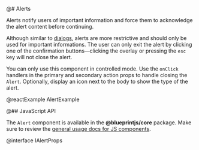 @# Alerts

Alerts notify users of important information and force them to acknowledge the alert content before
continuing.

Although similar to [dialogs](#core/components/dialog), alerts are more restrictive and should only be
used for important informations. The user can only exit the alert by clicking one of the
confirmation buttons—clicking the overlay or pressing the `esc` key will not close the alert.

You can only use this component in controlled mode. Use the `onClick` handlers in the primary and
secondary action props to handle closing the `Alert`. Optionally, display an icon next to the body
to show the type of the alert.

@reactExample AlertExample

@## JavaScript API

The `Alert` component is available in the __@blueprintjs/core__ package.
Make sure to review the [general usage docs for JS components](#blueprint.usage).

@interface IAlertProps
